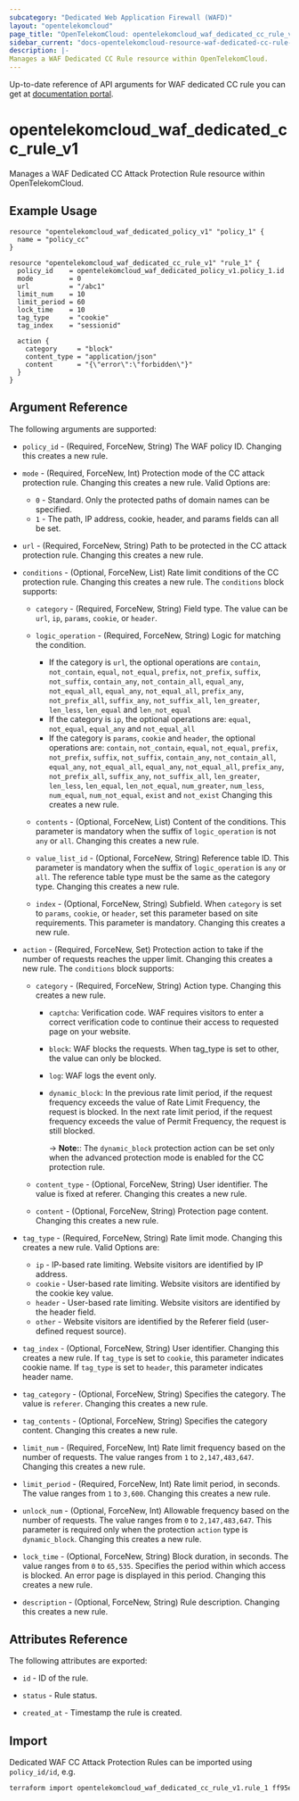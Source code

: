 ```yaml
---
subcategory: "Dedicated Web Application Firewall (WAFD)"
layout: "opentelekomcloud"
page_title: "OpenTelekomCloud: opentelekomcloud_waf_dedicated_cc_rule_v1"
sidebar_current: "docs-opentelekomcloud-resource-waf-dedicated-cc-rule-v1"
description: |-
Manages a WAF Dedicated CC Rule resource within OpenTelekomCloud.
---
```


Up-to-date reference of API arguments for WAF dedicated CC rule you can get at
[documentation portal](https://docs.otc.t-systems.com/web-application-firewall-dedicated/api-ref/apis/rule_management/creating_a_cc_attack_protection_rule.html).

# opentelekomcloud_waf_dedicated_cc_rule_v1

Manages a WAF Dedicated CC Attack Protection Rule resource within OpenTelekomCloud.

## Example Usage

```hcl
resource "opentelekomcloud_waf_dedicated_policy_v1" "policy_1" {
  name = "policy_cc"
}

resource "opentelekomcloud_waf_dedicated_cc_rule_v1" "rule_1" {
  policy_id    = opentelekomcloud_waf_dedicated_policy_v1.policy_1.id
  mode         = 0
  url          = "/abc1"
  limit_num    = 10
  limit_period = 60
  lock_time    = 10
  tag_type     = "cookie"
  tag_index    = "sessionid"

  action {
    category     = "block"
    content_type = "application/json"
    content      = "{\"error\":\"forbidden\"}"
  }
}
```

## Argument Reference

The following arguments are supported:

* `policy_id` - (Required, ForceNew, String) The WAF policy ID. Changing this creates a new rule.

* `mode` - (Required, ForceNew, Int) Protection mode of the CC attack protection rule. Changing this creates a new rule. Valid Options are:
  * `0` - Standard. Only the protected paths of domain names can be specified.
  * `1` - The path, IP address, cookie, header, and params fields can all be set.

* `url` - (Required, ForceNew, String) Path to be protected in the CC attack protection rule. Changing this creates a new rule.

* `conditions` - (Optional, ForceNew, List) Rate limit conditions of the CC protection rule. Changing this creates a new rule.
    The `conditions` block supports:

  + `category` - (Required, ForceNew, String) Field type. The value can be `url`, `ip`, `params`, `cookie`, or `header`.

  + `logic_operation` - (Required, ForceNew, String) Logic for matching the condition.
    + If the category is `url`, the optional operations are `contain`, `not_contain`, `equal`, `not_equal`, `prefix`, `not_prefix`, `suffix`, `not_suffix`, `contain_any`, `not_contain_all`, `equal_any`, `not_equal_all`, `equal_any`, `not_equal_all`, `prefix_any`, `not_prefix_all`, `suffix_any`, `not_suffix_all`, `len_greater`, `len_less`, `len_equal` and `len_not_equal`
    + If the category is `ip`, the optional operations are: `equal`, `not_equal`, `equal_any` and `not_equal_all`
    + If the category is `params`, `cookie` and `header`, the optional operations are: `contain`, `not_contain`, `equal`, `not_equal`, `prefix`, `not_prefix`, `suffix`, `not_suffix`, `contain_any`, `not_contain_all`, `equal_any`, `not_equal_all`, `equal_any`, `not_equal_all`, `prefix_any`, `not_prefix_all`, `suffix_any`, `not_suffix_all`, `len_greater`, `len_less`, `len_equal`, `len_not_equal`, `num_greater`, `num_less`, `num_equal`, `num_not_equal`, `exist` and `not_exist`
      Changing this creates a new rule.

  + `contents` - (Optional, ForceNew, List) Content of the conditions. This parameter is mandatory when the suffix of `logic_operation` is not `any` or `all`. Changing this creates a new rule.

  + `value_list_id` - (Optional, ForceNew, String) Reference table ID. This parameter is mandatory when the suffix of `logic_operation` is `any` or `all`. The reference table type must be the same as the category type. Changing this creates a new rule.

  + `index` - (Optional, ForceNew, String) Subfield. When `category` is set to `params`, `cookie`, or `header`, set this parameter based on site requirements. This parameter is mandatory. Changing this creates a new rule.

* `action` - (Required, ForceNew, Set) Protection action to take if the number of requests reaches the upper limit. Changing this creates a new rule.
  The `conditions` block supports:

  + `category` - (Required, ForceNew, String) Action type. Changing this creates a new rule.
    + `captcha`: Verification code. WAF requires visitors to enter a correct verification code to continue their access to requested page on your website.
    + `block`: WAF blocks the requests. When tag_type is set to other, the value can only be blocked.
    + `log`: WAF logs the event only.
    + `dynamic_block`: In the previous rate limit period, if the request frequency exceeds the value of Rate Limit Frequency, the request is blocked. In the next rate limit period, if the request frequency exceeds the value of Permit Frequency, the request is still blocked.

      -> **Note:**: The `dynamic_block` protection action can be set only when the advanced protection mode is enabled for the CC protection rule.

  + `content_type` - (Optional, ForceNew, String) User identifier. The value is fixed at referer. Changing this creates a new rule.

  + `content` - (Optional, ForceNew, String) Protection page content. Changing this creates a new rule.

* `tag_type` - (Required, ForceNew, String) Rate limit mode. Changing this creates a new rule. Valid Options are:
  * `ip` - IP-based rate limiting. Website visitors are identified by IP address.
  * `cookie` - User-based rate limiting. Website visitors are identified by the cookie key value.
  * `header` - User-based rate limiting. Website visitors are identified by the header field.
  * `other` - Website visitors are identified by the Referer field (user-defined request source).

* `tag_index` - (Optional, ForceNew, String) User identifier. Changing this creates a new rule.
  If `tag_type` is set to `cookie`, this parameter indicates cookie name.
  If `tag_type` is set to `header`, this parameter indicates header name.

* `tag_category` - (Optional, ForceNew, String) Specifies the category. The value is `referer`. Changing this creates a new rule.

* `tag_contents` - (Optional, ForceNew, String) Specifies the category content. Changing this creates a new rule.

* `limit_num` - (Required, ForceNew, Int) Rate limit frequency based on the number of requests. The value ranges from `1` to `2,147,483,647`. Changing this creates a new rule.

* `limit_period` - (Required, ForceNew, Int) Rate limit period, in seconds. The value ranges from `1` to `3,600`. Changing this creates a new rule.

* `unlock_num` - (Optional, ForceNew, Int) Allowable frequency based on the number of requests. The value ranges from `0` to `2,147,483,647`. This parameter is required only when the protection `action` type is `dynamic_block`. Changing this creates a new rule.

* `lock_time` - (Optional, ForceNew, String) Block duration, in seconds. The value ranges from `0` to `65,535`. Specifies the period within which access is blocked. An error page is displayed in this period. Changing this creates a new rule.

* `description` - (Optional, ForceNew, String) Rule description. Changing this creates a new rule.

## Attributes Reference

The following attributes are exported:

* `id` -  ID of the rule.

* `status` - Rule status.

* `created_at` - Timestamp the rule is created.

## Import

Dedicated WAF CC Attack Protection Rules can be imported using `policy_id/id`, e.g.

```sh
terraform import opentelekomcloud_waf_dedicated_cc_rule_v1.rule_1 ff95e71c8ae74eba9887193ab22c5757/b39f3a5a1b4f447a8030f0b0703f47f5
```
